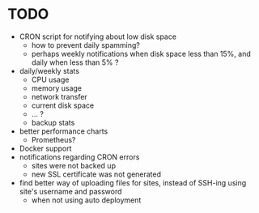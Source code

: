 # TODO #

* CRON script for notifying about low disk space
	* how to prevent daily spamming?
	* perhaps weekly notifications when disk space less than 15%, and daily when less than 5% ?
* daily/weekly stats
	* CPU usage
	* memory usage
	* network transfer
	* current disk space
	* ... ?
	* backup stats
* better performance charts
	* Prometheus?
* Docker support
* notifications regarding CRON errors
	* sites were not backed up
	* new SSL certificate was not generated
* find better way of uploading files for sites, instead of SSH-ing using site's username and password
	* when not using auto deployment

